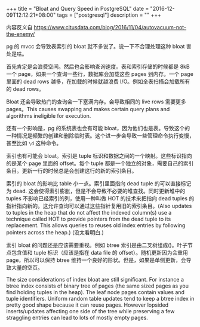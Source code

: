 +++
title = "Bloat and Query Speed in PostgreSQL"
date = "2016-12-09T12:12:21+08:00"
tags = ["postgresql"]
description = ""
+++


内容反义自 https://www.citusdata.com/blog/2016/11/04/autovacuum-not-the-enemy/

pg 的 mvcc 会导致表索引的 bloat 就不多说了。说一下不合理处理这种 bloat 害处是啥。

首先肯定是会浪费空间。然后也会影响查询速度。表和索引存储的时候都是 8kB 一个 page，如果一个查询一些行，数据库会加载这些 pages 到内存。一个 page 里面的 dead rows 越多，在加载的时候就越浪费 I/O。例如全表扫描会加载所有的 dead rows。

Bloat 还会导致热门的查询会一下塞满内存。会导致相同的 live rows 需要更多 pages。This causes swapping and makes certain query plans and algorithms ineligible for execution.

还有一个影响是，pg 的系统表也会有可能 bloat，因为他们也是表。导致这个的一种情况是频繁的创建和删除临时表。这个进一步会导致一些管理命令执行变慢，甚至比如 `\d` 这种命令。

索引也有可能会 bloat。索引是 tuple 标识和数据之间的一个映射。这些标识指向的是某个 page 里面的 offset。每个 tuple 都是一个独立的对象，需要自己的索引条目。更新一行的时候总是会创建这行的新的索引条目。

索引的 bloat 的影响比 table 小一点。索引里面指向 dead tuple 的可以直接标记为 dead. 这会使得索引膨胀，但是不会导致不必要的堆查找。同时更新堆中的 tuples 不影响已经索引的列，使用一种叫做 HOT 的技术来把指向 dead tuples 的指针指向新的。这允许查询可以通过这些指针复用旧的索引条目。(Also updates to tuples in the heap that do not affect the indexed column(s) use a technique called HOT to provide pointers from the dead tuple to its replacement. This allows queries to reuses old index entries by following pointers across the heap.) (没太看明白.)

索引 bloat 的问题还是应该需要重视。例如 btree 索引是由二叉树组成()。叶子节点包含值和 tuple 标识（应该是指在 data file 的 offset）。随机更新因为会重用 page，所以可以保持 btree 维持一个良好的形状。但是，如果是单侧更新，会导致大量的空页。

The size considerations of index bloat are still significant. For instance a btree index consists of binary tree of pages (the same sized pages as you find holding tuples in the heap). The leaf node pages contain values and tuple identifiers. Uniform random table updates tend to keep a btree index in pretty good shape because it can reuse pages. However lopsided inserts/updates affecting one side of the tree while preserving a few straggling entries can lead to lots of mostly empty pages.
